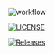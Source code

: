 ![workflow](https://github.com/Pie3215/sem/actions/workflows/main.yml/badge.svg)

[![LICENSE](https://img.shields.io/github/license/Pie3215/sem.svg?style=flat-square)](https://github.com/Pie3215/sem/blob/master/LICENSE)

[![Releases](https://img.shields.io/github/release/Pie3215/sem/all.svg?style=flat-square)](https://github.com/Pie3215/sem/releases)